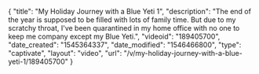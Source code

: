 {
    "title": "My Holiday Journey with a Blue Yeti 1",
    "description": "The end of the year is supposed to be filled with lots of family time. But due to my scratchy throat, I've been quarantined in my home office with no one to keep me company except my Blue Yeti.",
    "videoid": "189405700",
    "date_created": "1545364337",
    "date_modified": "1546466800",
    "type": "captivate",
    "layout": "video",
    "url": "\/v\/my-holiday-journey-with-a-blue-yeti-1\/189405700"
}